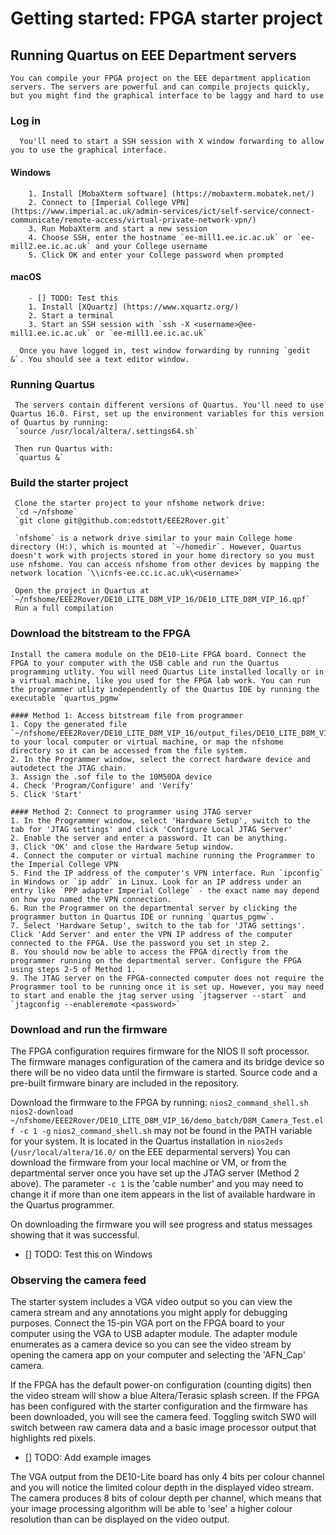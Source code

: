 # Getting started: FPGA starter project

  ## Running Quartus on EEE Department servers

    You can compile your FPGA project on the EEE department application servers. The servers are powerful and can compile projects quickly, but you might find the graphical interface to be laggy and hard to use
 
   ### Log in
    
      You'll need to start a SSH session with X window forwarding to allow you to use the graphical interface.
      
   #### Windows
        
        1. Install [MobaXterm software] (https://mobaxterm.mobatek.net/)
        2. Connect to [Imperial College VPN] (https://www.imperial.ac.uk/admin-services/ict/self-service/connect-communicate/remote-access/virtual-private-network-vpn/)
        3. Run MobaXterm and start a new session
        4. Choose SSH, enter the hostname `ee-mill1.ee.ic.ac.uk` or `ee-mill2.ee.ic.ac.uk` and your College username
        5. Click OK and enter your College password when prompted

   #### macOS
        - [] TODO: Test this
        1. Install [XQuartz] (https://www.xquartz.org/)
        2. Start a terminal
        3. Start an SSH session with `ssh -X <username>@ee-mill1.ee.ic.ac.uk` or `ee-mill1.ee.ic.ac.uk`

      Once you have logged in, test window forwarding by running `gedit &`. You should see a text editor window.
     
   ### Running Quartus

     The servers contain different versions of Quartus. You'll need to use Quartus 16.0. First, set up the environment variables for this version of Quartus by running:
     `source /usr/local/altera/.settings64.sh`

     Then run Quartus with:
     `quartus &`
     
   ### Build the starter project
   
     Clone the starter project to your nfshome network drive:
     `cd ~/nfshome`
     `git clone git@github.com:edstott/EEE2Rover.git`
     
     `nfshome` is a network drive similar to your main College home directory (H:), which is mounted at `~/homedir`. However, Quartus doesn't work with projects stored in your home directory so you must use nfshome. You can access nfshome from other devices by mapping the network location `\\icnfs-ee.cc.ic.ac.uk\<username>`
     
     Open the project in Quartus at `~/nfshome/EEE2Rover/DE10_LITE_D8M_VIP_16/DE10_LITE_D8M_VIP_16.qpf`
     Run a full compilation
    
  ### Download the bitstream to the FPGA
  
    Install the camera module on the DE10-Lite FPGA board. Connect the FPGA to your computer with the USB cable and run the Quartus programming utlity. You will need Quartus Lite installed locally or in a virtual machine, like you used for the FPGA lab work. You can run the programmer utlity independently of the Quartus IDE by running the executable `quartus_pgmw`
    
    #### Method 1: Access bitstream file from programmer
    1. Copy the generated file `~/nfshome/EEE2Rover/DE10_LITE_D8M_VIP_16/output_files/DE10_LITE_D8M_VIP_16_time_limited.sof` to your local computer or virtual machine, or map the nfshome directory so it can be accessed from the file system.
    2. In the Programmer window, select the correct hardware device and autodetect the JTAG chain.
    3. Assign the .sof file to the 10M50DA device
    4. Check 'Program/Configure' and 'Verify'
    5. Click 'Start'

    #### Method 2: Connect to programmer using JTAG server
    1. In the Programmer window, select 'Hardware Setup', switch to the tab for 'JTAG settings' and click 'Configure Local JTAG Server'
    2. Enable the server and enter a password. It can be anything.
    3. Click 'OK' and close the Hardware Setup window.
    4. Connect the computer or virtual machine running the Programmer to the Imperial College VPN
    5. Find the IP address of the computer's VPN interface. Run `ipconfig` in Windows or `ip addr` in Linux. Look for an IP address under an entry like `PPP adapter Imperial College` - the exact name may depend on how you named the VPN connection.
    6. Run the Programmer on the departmental server by clicking the programmer button in Quartus IDE or running `quartus_pgmw`.
    7. Select 'Hardware Setup', switch to the tab for 'JTAG settings'. Click 'Add Server' and enter the VPN IP address of the computer connected to the FPGA. Use the password you set in step 2.
    8. You should now be able to access the FPGA directly from the programmer running on the departmental server. Configure the FPGA using steps 2-5 of Method 1.
    9. The JTAG server on the FPGA-connected computer does not require the Programmer tool to be running once it is set up. However, you may need to start and enable the jtag server using `jtagserver --start` and `jtagconfig --enableremote <password>`

  ### Download and run the firmware
  The FPGA configuration requires firmware for the NIOS II soft processor. The firmware manages configuration of the camera and its bridge device so there will be no video data until the firmware is started. Source code and a pre-built firmware binary are included in the repository.
  
  Download the firmware to the FPGA by running:
  `nios2_command_shell.sh nios2-download ~/nfshome/EEE2Rover/DE10_LITE_D8M_VIP_16/demo_batch/D8M_Camera_Test.elf -c 1 -g`
  `nios2_command_shell.sh` may not be found in the PATH variable for your system. It is located in the Quartus installation in `nios2eds` (`/usr/local/altera/16.0/` on the EEE deparmental servers)
  You can download the firmware from your local machine or VM, or from the departmental server once you have set up the JTAG server (Method 2 above). The parameter `-c 1` is the 'cable number' and you may need to change it if more than one item appears in the list of available hardware in the Quartus programmer.
  
  On downloading the firmware you will see progress and status messages showing that it was successful.
  
  - [] TODO: Test this on Windows
  
  ### Observing the camera feed
  The starter system includes a VGA video output so you can view the camera stream and any annotations you might apply for debugging purposes. Connect the 15-pin VGA port on the FPGA board to your computer using the VGA to USB adapter module. The adapter module enumerates as a camera device so you can see the video stream by opening the camera app on your computer and selecting the 'AFN_Cap' camera.
  
  If the FPGA has the default power-on configuration (counting digits) then the video stream will show a blue Altera/Terasic splash screen. If the FPGA has been configured with the starter configuration and the firmware has been downloaded, you will see the camera feed. Toggling switch SW0 will switch between raw camera data and a basic image processor output that highlights red pixels.
  
  - [] TODO: Add example images

The VGA output from the DE10-Lite board has only 4 bits per colour channel and you will notice the limited colour depth in the displayed video stream. The camera produces 8 bits of colour depth per channel, which means that your image processing algorithm will be able to 'see' a higher colour resolution than can be displayed on the video output.
  
  
  
  


    
    
